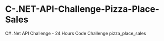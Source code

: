 # C-.NET-API-Challenge-Pizza-Place-Sales
C# .Net API Challenge - 24 Hours Code Challenge pizza_place_sales
